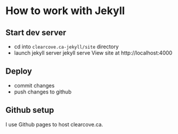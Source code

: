 # How to work with Jekyll

## Start dev server

* cd into `clearcove.ca-jekyll/site` directory
* launch jekyll server
      jekyll serve
  View site at
      http://localhost:4000

## Deploy

* commit changes
* push changes to github

## Github setup

I use Github pages to host clearcove.ca.
